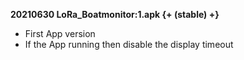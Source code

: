 **20210630 LoRa_Boatmonitor:1.apk {+ (stable) +}**

* First App version
* If the App running then disable the display timeout

